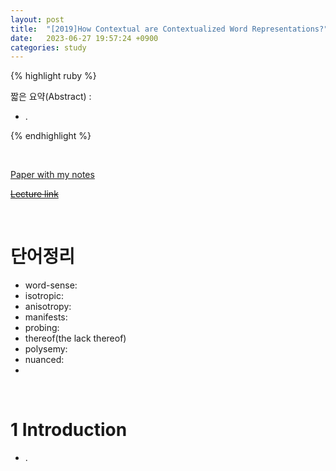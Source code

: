 ```yaml
---
layout: post
title:  "[2019]How Contextual are Contextualized Word Representations?"
date:   2023-06-27 19:57:24 +0900
categories: study
---
```







{% highlight ruby %}


짧은 요약(Abstract) :    
* .  


{% endhighlight %}  

<br/>


[Paper with my notes](https://drive.google.com/drive/folders/1tLGnNZfnDnqcwJbn8-9FXPipRmA5KomJ?usp=sharing)  


[~~Lecture link~~]()  

<br/>

# 단어정리  
* word-sense:  
* isotropic:
* anisotropy:
* manifests:
* probing:
* thereof(the lack thereof)
* polysemy:
* nuanced:
*  








<br/>

# 1 Introduction  
* .  
